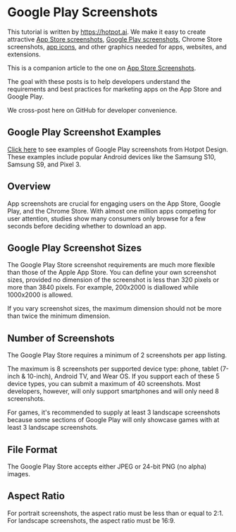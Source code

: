 # Google Play Screenshots
This tutorial is written by https://hotpot.ai. We make it easy to create attractive [App Store screenshots](https://hotpot.ai/templates/iphone_xs_max?s=github), [Google Play screenshots](https://hotpot.ai/templates/samsung_s9?s=github), Chrome Store screenshots, [app icons](https://hotpot.ai/templates/app_store_icon), and other graphics needed for apps, websites, and extensions.

This is a companion article to the one on [App Store Screenshots](https://github.com/HotpotDesign/App-Store-Screenshots).

The goal with these posts is to help developers understand the requirements and best practices for marketing apps on the App Store and Google Play.

We cross-post here on GitHub for developer convenience.

## Google Play Screenshot Examples

[Click here](https://hotpot.ai/templates/samsung_s9?s=github) to see examples of Google Play screenshots from Hotpot Design. These examples include popular Android devices like the Samsung S10, Samsung S9, and Pixel 3.

## Overview
App screenshots are crucial for engaging users on the App Store, Google Play, and the Chrome Store. With almost one million apps competing for user attention, studies show many consumers only browse for a few seconds before deciding whether to download an app.

## Google Play Screenshot Sizes
The Google Play Store screenshot requirements are much more flexible than those of the Apple App Store. You can define your own screenshot sizes, provided no dimension of the screenshot is less than 320 pixels or more than 3840 pixels. For example, 200x2000 is diallowed while 1000x2000 is allowed.

If you vary screenshot sizes, the maximum dimension should not be more than twice the minimum dimension.

## Number of Screenshots
The Google Play Store requires a minimum of 2 screenshots per app listing.

The maximum is 8 screenshots per supported device type: phone, tablet (7-inch & 10-inch), Android TV, and Wear OS. If you support each of these 5 device types, you can submit a maximum of 40 screenshots. Most developers, however, will only support smartphones and will only need 8 screenshots.

For games, it's recommended to supply at least 3 landscape screenshots because some sections of Google Play will only showcase games with at least 3 landscape screenshots.

## File Format
The Google Play Store accepts either JPEG or 24-bit PNG (no alpha) images.

## Aspect Ratio
For portrait screenshots, the aspect ratio must be less than or equal to 2:1. For landscape screenshots, the aspect ratio must be 16:9.
